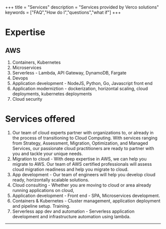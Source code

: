+++
title = "Services"
description = "Services provided by Verco solutions"
keywords = ["FAQ","How do I","questions","what if"]
+++

# Expertise

## AWS

1. Containers, Kubernetes
1. Microservices
1. Serverless - Lambda, API Gateway, DynamoDB, Fargate
1. Devops
1. Application development - NodeJS, Python, Go, Javascript front end
1. Application moderniztion - dockerization, horizontal scaling, cloud deployments, kubernetes deployments
1. Cloud security


# Services offered

1. Our team of cloud experts partner with organizations to, or already in the process of transitioning to Cloud Computing. With services ranging from Strategy, Assessment, Migration, Optimization, and Managed Services, our passionate cloud practitioners are ready to partner with you and tackle your unique needs.
1. Migration to cloud - With deep expertise in AWS, we can help you migrate to AWS. Our team of AWS certified professionals will assess cloud migration readiness and help you migrate to cloud.
1. App development - Our team of engineers will help you develop cloud ready, horizontally scalable solutions.
1. Cloud consulting - Whether you are moving to cloud or area already running applications on cloud, 
1. Application development - Front end - SPA, Microservices development.
1. Containers & Kubernetes - Cluster management, application deployment and pipeline setup. Training.
1. Serverless app dev and automation - Serverless application development and infrastructure automation using lambda.
 


---

